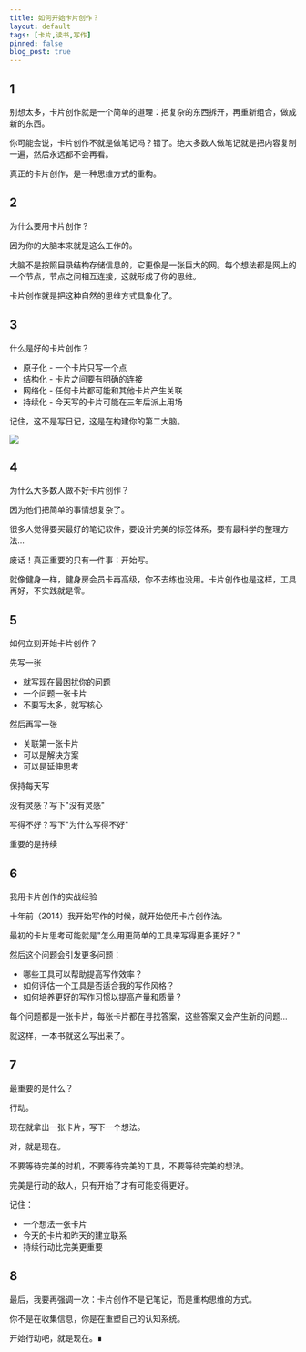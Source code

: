 ```yaml
---
title: 如何开始卡片创作？
layout: default
tags: [卡片,读书,写作]
pinned: false
blog_post: true
---
```




## 1


别想太多，卡片创作就是一个简单的道理：把复杂的东西拆开，再重新组合，做成新的东西。



你可能会说，卡片创作不就是做笔记吗？错了。绝大多数人做笔记就是把内容复制一遍，然后永远都不会再看。



真正的卡片创作，是一种思维方式的重构。



## 2


为什么要用卡片创作？



因为你的大脑本来就是这么工作的。



大脑不是按照目录结构存储信息的，它更像是一张巨大的网。每个想法都是网上的一个节点，节点之间相互连接，这就形成了你的思维。



卡片创作就是把这种自然的思维方式具象化了。



## 3


什么是好的卡片创作？



+ 原子化 - 一个卡片只写一个点
+ 结构化 - 卡片之间要有明确的连接
+ 网络化 - 任何卡片都可能和其他卡片产生关联
+ 持续化 - 今天写的卡片可能在三年后派上用场



记住，这不是写日记，这是在构建你的第二大脑。



![](https://s3.bmp.ovh/imgs/2024/11/20/209ed5225486b2f7.png)

## 4
为什么大多数人做不好卡片创作？



因为他们把简单的事情想复杂了。



很多人觉得要买最好的笔记软件，要设计完美的标签体系，要有最科学的整理方法...



废话！真正重要的只有一件事：开始写。



就像健身一样，健身房会员卡再高级，你不去练也没用。卡片创作也是这样，工具再好，不实践就是零。



## 5 


如何立刻开始卡片创作？



先写一张



+ 就写现在最困扰你的问题
+ 一个问题一张卡片
+ 不要写太多，就写核心



然后再写一张



+ 关联第一张卡片
+ 可以是解决方案
+ 可以是延伸思考



保持每天写



没有灵感？写下"没有灵感"

写得不好？写下"为什么写得不好"

重要的是持续



## 6


我用卡片创作的实战经验



十年前（2014）我开始写作的时候，就开始使用卡片创作法。



最初的卡片思考可能就是"怎么用更简单的工具来写得更多更好？"



然后这个问题会引发更多问题：



+ 哪些工具可以帮助提高写作效率？
+ 如何评估一个工具是否适合我的写作风格？
+ 如何培养更好的写作习惯以提高产量和质量？



每个问题都是一张卡片，每张卡片都在寻找答案，这些答案又会产生新的问题...



就这样，一本书就这么写出来了。



## 7


最重要的是什么？



行动。



现在就拿出一张卡片，写下一个想法。



对，就是现在。



不要等待完美的时机，不要等待完美的工具，不要等待完美的想法。



完美是行动的敌人，只有开始了才有可能变得更好。



记住：



+ 一个想法一张卡片
+ 今天的卡片和昨天的建立联系
+ 持续行动比完美更重要



## 8


最后，我要再强调一次：卡片创作不是记笔记，而是重构思维的方式。



你不是在收集信息，你是在重塑自己的认知系统。



开始行动吧，就是现在。∎


